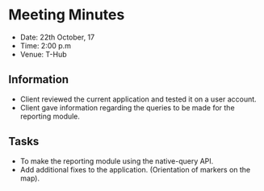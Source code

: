 # Meeting Minutes
* Date: 22th October, 17
* Time: 2:00 p.m
* Venue: T-Hub

## Information
* Client reviewed the current application and tested it on a user account.
* Client gave information regarding the queries to be made for the reporting module.

## Tasks
* To make the reporting module using the native-query API.
* Add additional fixes to the application. (Orientation of markers on the map).
